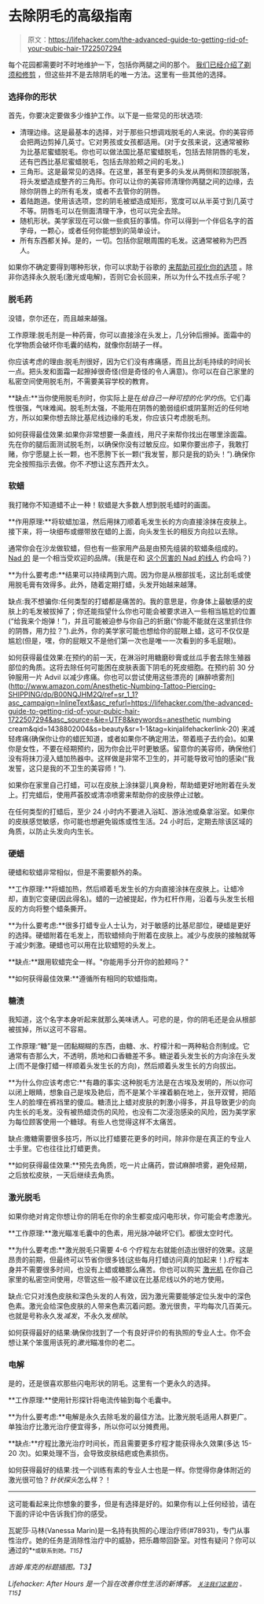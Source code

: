 # 去除阴毛的高级指南

> 原文：<https://lifehacker.com/the-advanced-guide-to-getting-rid-of-your-pubic-hair-1722507294>

每个花园都需要时不时地维护一下，包括你两腿之间的那个。 [我们已经介绍了剃须和修剪](http://afterhours.lifehacker.com/whats-the-best-way-to-shave-or-trim-my-pubic-hair-1538150367#_ga=1.200670758.98392234.1438719319) ，但这些并不是去除阴毛的唯一方法。这里有一些其他的选择。



### 选择你的形状

首先，你要决定要做多少维护工作。以下是一些常见的形状选项:

*   清理边缘。这是最基本的选择，对于那些只想调戏脱毛的人来说。你的美容师会把两边剪掉几英寸。它对男孩或女孩都适用。(对于女孩来说，这通常被称为比基尼蜜蜡脱毛。你也可以做法国比基尼蜜蜡脱毛，包括去除阴唇的毛发，还有巴西比基尼蜜蜡脱毛，包括去除脸颊之间的毛发。)
*   三角形。这是最常见的选择。在这里，甚至有更多的头发从两侧和顶部脱落，将头发塑造成整齐的三角形。你可以让你的美容师清理你两腿之间的边缘，去除你阴唇上的所有毛发，或者不去管你的阴唇。
*   着陆跑道。使用该选项，您的阴毛被塑造成矩形，宽度可以从半英寸到几英寸不等。阴唇毛可以在侧面清理干净，也可以完全去除。
*   随机形状。美学家现在可以做一些疯狂的事情。你可以得到一个伴侣名字的首字母，一颗心，或者任何你能想到的简单设计。
*   所有东西都关掉。是的，一切。包括你屁眼周围的毛发。这通常被称为巴西人。

如果你不确定要得到哪种形状，你可以求助于谷歌的 [来帮助可视化你的选项](https://upload.wikimedia.org/wikipedia/commons/0/0d/Pubic_hair_styles.svg) 。除非你选择永久脱毛(激光或电解)，否则它会长回来，所以为什么不找点乐子呢？

### 脱毛药

没错，奈尔还在，而且越来越强。

工作原理:脱毛剂是一种药膏，你可以直接涂在头发上，几分钟后擦掉。面霜中的化学物质会破坏你毛囊的结构，就像你刮胡子一样。

你应该考虑的理由:脱毛剂很好，因为它们没有疼痛感，而且比刮毛持续的时间长一点。把头发和面霜一起擦掉很奇怪(但是奇怪的令人满意)。你可以在自己家里的私密空间使用脱毛剂，不需要美容学校的教育。

**缺点:**当你使用脱毛剂时，你实际上是在*给自己一种可控的化学灼伤*。它们毒性很强，气味难闻。脱毛剂太强，不能用在阴唇的脆弱组织或阴茎附近的任何地方，所以如果你想去除比基尼线边缘的毛发，你应该只考虑脱毛剂。

如何获得最佳效果:如果你非常想要一条直线，用尺子来帮你找出在哪里涂面霜。先在你的腿后面测试脱毛剂，以确保你没有过敏反应。如果你要出疹子，我敢打赌，你宁愿腿上长一颗，也不愿胯下长一颗(“我发誓，那只是我的奶头！”).确保你完全按照指示去做。你不*不*想让这东西开太久。

### 软蜡

我打赌你不知道蜡不止一种！软蜡是大多数人想到脱毛蜡时的画面。

**作用原理:**将软蜡加温，然后用抹刀顺着毛发生长的方向直接涂抹在皮肤上。接下来，将一块细布或绷带放在蜡的上面，向头发生长的相反方向拉以去除。

通常你会在沙龙做软蜡，但也有一些家用产品是由预先组装的软蜡条组成的。 [Nad 的](http://www.nads.com/brazilian_bikini_kit) 是一个相当受欢迎的品牌。(我是在和 [这个厉害的 Nad 的线人](https://www.youtube.com/watch?v=MmDx3D6Ldrc) 约会吗？)

**为什么要考虑:**结果可以持续两到六周。因为你是从根部拔毛，这比刮毛或使用脱毛膏有效得多。此外，随着定期打蜡，头发开始越来越薄。

缺点:我不想骗你:任何类型的打蜡都是痛苦的。我的意思是，你身体上最敏感的皮肤上的毛发被拔掉了；你还能指望什么你也可能会被要求进入一些相当尴尬的位置(“给我来个炮弹！”)，并且可能被迫参与你自己的折磨(“你能不能就在这里抓住你的阴唇，用力拉？”).此外，你的美学家可能也想给你的屁眼上蜡，这可不仅仅是尴尬(但是，嘿，你的屁眼又不是他们第一次也是唯一一次看到的多毛屁眼)。

如何获得最佳效果:在预约的前一天，在淋浴时用糖磨砂膏或丝瓜手套去除生殖器部位的角质。这将去除任何可能困在皮肤表面下阴毛的死皮细胞。在预约前 30 分钟服用一片 Advil 以减少疼痛。你也可以尝试使用这些漂亮的 [麻醉喷雾剂](http://www.amazon.com/Anesthetic-Numbing-Tattoo-Piercing-SHIPPING/dp/B00NQJHM2Q/ref=sr_1_1?asc_campaign=InlineText&asc_refurl=https://lifehacker.com/the-advanced-guide-to-getting-rid-of-your-pubic-hair-1722507294&asc_source=&ie=UTF8&keywords=anesthetic numbing cream&qid=1438802004&s=beauty&sr=1-1&tag=kinjalifehackerlink-20) 来减轻疼痛(确保你让你的蜡匠知道，或者如果你不确定用法，带着瓶子去约会)。如果你是女性，不要在经期预约，因为你会比平时更敏感。留意你的美容师，确保他们没有将抹刀浸入蜡加热器中。这样做是非常不卫生的，并可能导致可怕的感染(“我发誓，这只是我的不卫生的美容师！”).

如果你在家里自己打蜡，可以在皮肤上涂抹婴儿爽身粉，帮助蜡更好地附着在头发上。打完蜡后，使用芦荟胶或清凉喷雾来帮助你的皮肤停止过敏。

在任何类型的打蜡后，至少 24 小时内不要进入浴缸、游泳池或桑拿浴室。如果你的皮肤感觉敏感，你可能也想避免锻炼或性生活。24 小时后，定期去除该区域的角质，以防止头发向内生长。

### 硬蜡

硬蜡和软蜡非常相似，但是不需要额外的条。

**工作原理:**将蜡加热，然后顺着毛发生长的方向直接涂抹在皮肤上。让蜡冷却，直到它变硬(因此得名)。蜡的一边被提起，作为杠杆作用，沿着与头发生长相反的方向将整个蜡条撕开。

**为什么要考虑:**很多打蜡专业人士认为，对于敏感的比基尼部位，硬蜡是更好的选择。硬蜡附着在毛发上，而软蜡倾向于附着在皮肤上。减少与皮肤的接触就等于减少刺激。硬蜡也可以用在比软蜡短的头发上。

**缺点:**跟用软蜡完全一样。"你能用手分开你的脸颊吗？"

**如何获得最佳效果:**遵循所有相同的软蜡指南。

### 糖渍

我知道，这个名字本身听起来就那么美味诱人。可悲的是，你的阴毛还是会从根部被拔掉，所以这可不容易。

工作原理:“糖”是一团黏糊糊的东西，由糖、水、柠檬汁和一两种粘合剂制成。它通常有杏那么大，不透明，质地和口香糖差不多。糖逆着头发生长的方向涂在头发上(而不是像打蜡一样顺着头发生长的方向)，然后顺着头发生长的方向拔出。

**为什么你应该考虑它:**有趣的事实:这种脱毛方法是在古埃及发明的，所以你可以闭上眼睛，想象自己是埃及艳后，而不是某个半裸着躺在地上，张开双臂，把陌生人的脸埋在裤裆里的傻瓜。糖渍比上蜡对皮肤的刺激小得多，并且导致更少的向内生长的毛发。没有被热蜡烫伤的风险，也没有二次浸泡感染的风险，因为美学家为每位顾客使用一个糖球。有些人也觉得这样不太痛苦。

缺点:撒糖需要很多技巧，所以比打蜡要花更多的时间，除非你是在真正的专业人士手里。它也往往比打蜡更贵。

**如何获得最佳效果:**预先去角质，吃一片止痛药，尝试麻醉喷雾，避免经期，之后放松皮肤，一天后继续去角质。

### 激光脱毛

如果你绝对肯定你想让你的阴毛在你的余生都变成闪电形状，你可能会考虑激光。

**工作原理:**激光瞄准毛囊中的色素，用光脉冲破坏它们。都很太空时代。

**为什么要考虑:**激光脱毛只需要 4-6 个疗程左右就能创造出很好的效果。这是昂贵的前期，但最终可以节省你很多钱(这些每月打蜡访问真的加起来！).疗程本身并不需要很多时间，也没有上蜡或糖那么痛苦。你也可以购买 [激光机](http://www.triabeauty.com/) 在你自己家里的私密空间使用，尽管这些一般不建议在比基尼线以外的地方使用。

缺点:它只对浅色皮肤和深色头发的人有效，因为激光需要能够定位头发中的深色色素。激光会给深色皮肤的人带来色素沉着问题。激光很贵，平均每次几百美元。也就是号称永久发*减发*，不永久发*根除*。

如何获得最好的结果:确保你找到了一个有良好评价的有执照的专业人士。你不会想让某个笨蛋用该死的*激光*瞄准你的老二。

### 电解

是的，还是很喜欢那些闪电形状的阴毛。这里有一个更永久的选择。

**工作原理:**使用针形探针将电流传输到每个毛囊中。

**为什么要考虑:**电解是永久去除毛发的最佳方法。比激光脱毛适用人群更广。单独治疗比激光治疗便宜得多，所以你可以分摊费用。

**缺点:**疗程比激光治疗时间长，而且需要更多疗程才能获得永久效果(多达 15-20 次)。如果处理不当，会导致皮肤结疤或色素损伤。

如何获得最好的结果:找一个训练有素的专业人士也是一样。你觉得你身体附近的激光很可怕？*针状探头*怎么样？！

* * *

这可能看起来比你想象的要多，但是有选择是好的。如果你有以上任何经验，请在下面的评论中告诉我们你的感受。

瓦妮莎·马林(Vanessa Marin)是一名持有执照的心理治疗师(#78931)，专门从事性治疗。她的任务是消除性治疗中的威胁，把乐趣带回卧室。对性有疑问？你可以通过的[<small></small>](mailto:Vanessa.Marin@Lifehacker.com)*<small>*或联系到她。*T15】</small>*

*吉姆·库克的标题插图。T3】*

*Lifehacker: After Hours 是一个旨在改善你性生活的新博客。 [<small>*关注我们这里的*</small>](https://twitter.com/LHAfterHours) <small>*。*T15】</small>*